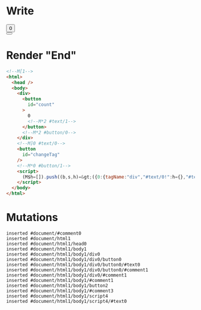 # Write
  <!M[1><div><button id=count>0<!M*2 #text/1></button><!M*2 #button/0></div><!M]0 #text/0><button id=changeTag></button><!M*0 #button/1><script>(M$h=[]).push((b,s,h)=>({0:{tagName:"div","#text/0!":h={},"#text/0(":"div"},1:h,2:{count:0}}),[2,"packages/translator/src/__tests__/fixtures/dynamic-tag-with-updating-body/components/counter.marko_0_count",0,"packages/translator/src/__tests__/fixtures/dynamic-tag-with-updating-body/template.marko_0_tagName",])</script>


# Render "End"
```html
<!--M[1-->
<html>
  <head />
  <body>
    <div>
      <button
        id="count"
      >
        0
        <!--M*2 #text/1-->
      </button>
      <!--M*2 #button/0-->
    </div>
    <!--M]0 #text/0-->
    <button
      id="changeTag"
    />
    <!--M*0 #button/1-->
    <script>
      (M$h=[]).push((b,s,h)=&gt;({0:{tagName:"div","#text/0!":h={},"#text/0(":"div"},1:h,2:{count:0}}),[2,"packages/translator/src/__tests__/fixtures/dynamic-tag-with-updating-body/components/counter.marko_0_count",0,"packages/translator/src/__tests__/fixtures/dynamic-tag-with-updating-body/template.marko_0_tagName",])
    </script>
  </body>
</html>
```

# Mutations
```
inserted #document/#comment0
inserted #document/html1
inserted #document/html1/head0
inserted #document/html1/body1
inserted #document/html1/body1/div0
inserted #document/html1/body1/div0/button0
inserted #document/html1/body1/div0/button0/#text0
inserted #document/html1/body1/div0/button0/#comment1
inserted #document/html1/body1/div0/#comment1
inserted #document/html1/body1/#comment1
inserted #document/html1/body1/button2
inserted #document/html1/body1/#comment3
inserted #document/html1/body1/script4
inserted #document/html1/body1/script4/#text0
```
